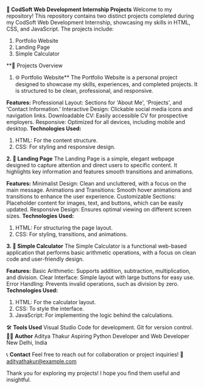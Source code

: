 **📂 CodSoft Web Development Internship Projects**
Welcome to my repository! This repository contains two distinct projects completed during my CodSoft Web Development Internship, showcasing my skills in HTML, CSS, and JavaScript. The projects include:

1.  Portfolio Website
2.  Landing Page
3.  Simple Calculator

**🚀 Projects Overview
1. 🌐 Portfolio Website**
The Portfolio Website is a personal project designed to showcase my skills, experiences, and completed projects. It is structured to be clean, professional, and responsive.

**Features:**
  Professional Layout: Sections for 'About Me', 'Projects', and 'Contact Information.'
  Interactive Design: Clickable social media icons and navigation links.
  Downloadable CV: Easily accessible CV for prospective employers.
  Responsive: Optimized for all devices, including mobile and desktop.
**Technologies Used:**
  1.  HTML: For the content structure.
  2.  CSS: For styling and responsive design.


**2. 📄 Landing Page**
The Landing Page is a simple, elegant webpage designed to capture attention and direct users to specific content. It highlights key information and features smooth transitions and animations.

**Features:**
  Minimalist Design: Clean and uncluttered, with a focus on the main message.
  Animations and Transitions: Smooth hover animations and transitions to enhance the user experience.
  Customizable Sections: Placeholder content for images, text, and buttons, which can be easily updated.
  Responsive Design: Ensures optimal viewing on different screen sizes.
**Technologies Used:**
  1.  HTML: For structuring the page layout.
  2.  CSS: For styling, transitions, and animations.


**3. 🧮 Simple Calculator**
The Simple Calculator is a functional web-based application that performs basic arithmetic operations, with a focus on clean code and user-friendly design.

**Features:**
  Basic Arithmetic: Supports addition, subtraction, multiplication, and division.
  Clear Interface: Simple layout with large buttons for easy use.
  Error Handling: Prevents invalid operations, such as division by zero.
**Technologies Used:**
  1.  HTML: For the calculator layout.
  2.  CSS: To style the interface.
  3.  JavaScript: For implementing the logic behind the calculations.


🛠️ **Tools Used**
    Visual Studio Code for development.
    Git for version control.
👨‍💻 **Author**
    Aditya Thakur
    Aspiring Python Developer and Web Developer
    New Delhi, India

📞 **Contact**
    Feel free to reach out for collaboration or project inquiries!
    📧 adityathakur@example.com

Thank you for exploring my projects! I hope you find them useful and insightful.

